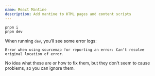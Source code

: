 ```yaml
---
name: React Mantine
description: Add mantine to HTML pages and content scripts
---
```


```sh
pnpm i
pnpm dev
```

When running `dev`, you'll see some error logs:

```
Error when using sourcemap for reporting an error: Can't resolve original location of error.
```

No idea what these are or how to fix them, but they don't seem to cause problems, so you can ignore them.
